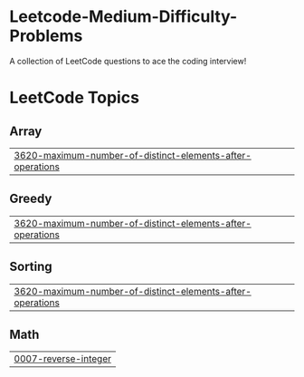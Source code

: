 # Leetcode-Medium-Difficulty-Problems
A collection of LeetCode questions to ace the coding interview!

<!---LeetCode Topics Start-->
# LeetCode Topics
## Array
|  |
| ------- |
| [3620-maximum-number-of-distinct-elements-after-operations](https://github.com/wide-shunks-67/Leetcode-Medium-Difficulty-Problems/tree/master/3620-maximum-number-of-distinct-elements-after-operations) |
## Greedy
|  |
| ------- |
| [3620-maximum-number-of-distinct-elements-after-operations](https://github.com/wide-shunks-67/Leetcode-Medium-Difficulty-Problems/tree/master/3620-maximum-number-of-distinct-elements-after-operations) |
## Sorting
|  |
| ------- |
| [3620-maximum-number-of-distinct-elements-after-operations](https://github.com/wide-shunks-67/Leetcode-Medium-Difficulty-Problems/tree/master/3620-maximum-number-of-distinct-elements-after-operations) |
## Math
|  |
| ------- |
| [0007-reverse-integer](https://github.com/wide-shunks-67/Leetcode-Medium-Difficulty-Problems/tree/master/0007-reverse-integer) |
<!---LeetCode Topics End-->

